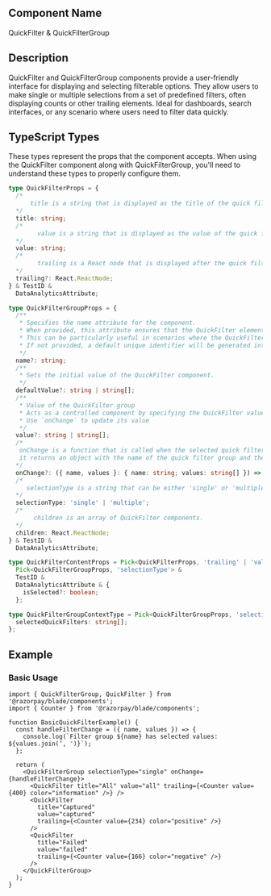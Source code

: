 ## Component Name

QuickFilter & QuickFilterGroup

## Description

QuickFilter and QuickFilterGroup components provide a user-friendly interface for displaying and selecting filterable options. They allow users to make single or multiple selections from a set of predefined filters, often displaying counts or other trailing elements. Ideal for dashboards, search interfaces, or any scenario where users need to filter data quickly.

## TypeScript Types

These types represent the props that the component accepts. When using the QuickFilter component along with QuickFilterGroup, you'll need to understand these types to properly configure them.

```typescript
type QuickFilterProps = {
  /*
      title is a string that is displayed as the title of the quick filter.
  */
  title: string;
  /*
        value is a string that is displayed as the value of the quick filter.
  */
  value: string;
  /*
        trailing is a React node that is displayed after the quick filter.
  */
  trailing?: React.ReactNode;
} & TestID &
  DataAnalyticsAttribute;

type QuickFilterGroupProps = {
  /**
   * Specifies the name attribute for the component.
   * When provided, this attribute ensures that the QuickFilter elements within the group are semantically associated, allowing them to be grouped logically for form submission.
   * This can be particularly useful in scenarios where the QuickFilter is part of a larger form and needs to be identified as a distinct entity when the form is submitted.
   * If not provided, a default unique identifier will be generated internally.
   */
  name?: string;
  /**
   * Sets the initial value of the QuickFilter component.
   */
  defaultValue?: string | string[];
  /**
   * Value of the QuickFilter group
   * Acts as a controlled component by specifying the QuickFilter value
   * Use `onChange` to update its value
   */
  value?: string | string[];
  /*
   onChange is a function that is called when the selected quick filter changes.
   it returns an object with the name of the quick filter group and the values of the selected quick filters.
  */
  onChange?: ({ name, values }: { name: string; values: string[] }) => void;
  /*
     selectionType is a string that can be either 'single' or 'multiple'.
  */
  selectionType: 'single' | 'multiple';
  /*
       children is an array of QuickFilter components.
  */
  children: React.ReactNode;
} & TestID &
  DataAnalyticsAttribute;

type QuickFilterContentProps = Pick<QuickFilterProps, 'trailing' | 'value' | 'title'> &
  Pick<QuickFilterGroupProps, 'selectionType'> &
  TestID &
  DataAnalyticsAttribute & {
    isSelected?: boolean;
  };

type QuickFilterGroupContextType = Pick<QuickFilterGroupProps, 'selectionType'> & {
  selectedQuickFilters: string[];
};
```

## Example

### Basic Usage

```tsx
import { QuickFilterGroup, QuickFilter } from '@razorpay/blade/components';
import { Counter } from '@razorpay/blade/components';

function BasicQuickFilterExample() {
  const handleFilterChange = ({ name, values }) => {
    console.log(`Filter group ${name} has selected values: ${values.join(', ')}`);
  };

  return (
    <QuickFilterGroup selectionType="single" onChange={handleFilterChange}>
      <QuickFilter title="All" value="all" trailing={<Counter value={400} color="information" />} />
      <QuickFilter
        title="Captured"
        value="captured"
        trailing={<Counter value={234} color="positive" />}
      />
      <QuickFilter
        title="Failed"
        value="failed"
        trailing={<Counter value={166} color="negative" />}
      />
    </QuickFilterGroup>
  );
}
```
